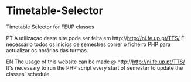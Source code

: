 Timetable-Selector
==================

Timetable Selector for FEUP classes

PT
A utilizaçao deste site pode ser feita em http://http://ni.fe.up.pt/TTS/
É necessário todos os inícios de semestres correr o ficheiro PHP para actualizar os horários das turmas.

EN
The usage of this website can be made @ http://http://ni.fe.up.pt/TTS/
It's necessary to run the PHP script every start of semester to update the classes' schedule.
